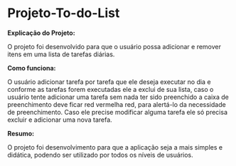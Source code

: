 #  Projeto-To-do-List

**Explicação do Projeto:**

O projeto foi desenvolvido para que o usuário possa adicionar e remover itens em uma lista de tarefas diárias.

**Como funciona:**

O usuário adicionar tarefa por tarefa que ele deseja executar no dia e conforme as tarefas forem executadas ele a exclui de sua lista, caso o usuário tente adicionar uma tarefa sem nada ter sido preenchido a caixa de preenchimento deve ficar	red vermelha red, para alertá-lo da necessidade de preenchimento. Caso ele precise modificar alguma tarefa ele só precisa excluir e adicionar uma nova tarefa.

**Resumo:**

O projeto foi desenvolvimento para que a aplicação seja a mais simples e didática, podendo ser utilizado por todos os níveis de usuários.
